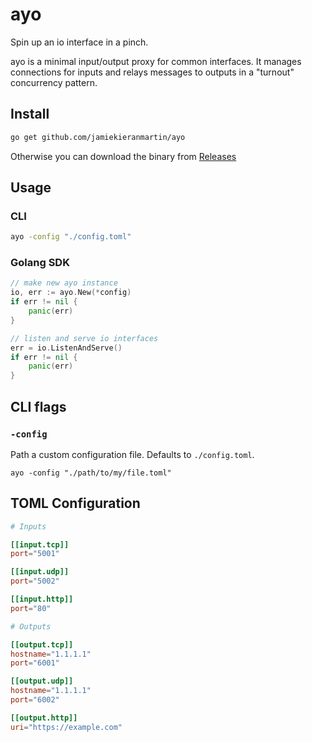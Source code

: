 # ayo

Spin up an io interface in a pinch.

ayo is a minimal input/output proxy for common interfaces. It manages connections for inputs and relays messages to outputs in a "turnout" concurrency pattern.

## Install

```bash
go get github.com/jamiekieranmartin/ayo
```

Otherwise you can download the binary from [Releases](https://github.com/jamiekieranmartin/ayo/releases)

## Usage

### CLI

```bash
ayo -config "./config.toml"
```

### Golang SDK

```go
// make new ayo instance
io, err := ayo.New(*config)
if err != nil {
	panic(err)
}

// listen and serve io interfaces
err = io.ListenAndServe()
if err != nil {
	panic(err)
}
```

## CLI flags

### `-config`

Path a custom configuration file. Defaults to `./config.toml`.

```
ayo -config "./path/to/my/file.toml"
```

## TOML Configuration

```toml
# Inputs

[[input.tcp]]
port="5001"

[[input.udp]]
port="5002"

[[input.http]]
port="80"

# Outputs

[[output.tcp]]
hostname="1.1.1.1"
port="6001"

[[output.udp]]
hostname="1.1.1.1"
port="6002"

[[output.http]]
uri="https://example.com"
```
